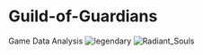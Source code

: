 # Guild-of-Guardians
Game Data Analysis
![legendary](https://github.com/Tytrater/Guild-of-Guardians/assets/73133990/002777af-b9a0-41b0-b394-0488cb85d3dd)
![Radiant_Souls](https://github.com/Tytrater/Guild-of-Guardians/assets/73133990/e735bece-1daf-4c3c-8bf2-e6575d0f5dec)


